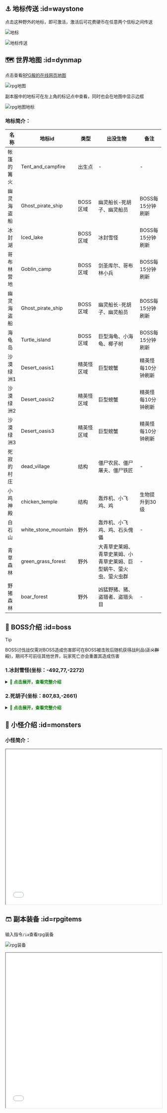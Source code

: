 ## ⚓ 地标传送 :id=waystone
点击这种野外的地标，即可激活，激活后可花费硬币在任意两个信标之间传送

![地标](pics/boss/rpg_waystone.png)

![地标传送](pics/boss/rpg_waystone1.png)

## 🗺️ 世界地图 :id=dynmap
点击查看[RPG服的在线网页地图](http://map3.dripdrop.wiki)

![rpg地图](pics/boss/rpg_map.jpg)

副本服中的地标可在左上角的标记点中查看，同时也会在地图中显示边框

![rpg地图地标](pics/boss/rpg_map_makers.png)

### 地标简介：

| 名称 | 地标id | 类型 | 出没生物 | 备注 |
| ---- | ---- | ---- | ---- | ---- |
| 帐篷的篝火 | Tent_and_campfire | 出生点 | - | - |
| 幽灵海盗船 | Ghost_pirate_ship | BOSS区域 | 幽灵船长-死胡子、幽灵船员 | BOSS每15分钟刷新 |
| 冰封湖 | Iced_lake | BOSS区域 | 冰封雪怪 | BOSS每15分钟刷新 |
| 哥布林营地 | Goblin_camp | BOSS区域 | 剑圣库尔、哥布林小兵 | BOSS每15分钟刷新 |
| 幽灵海盗船 | Ghost_pirate_ship | BOSS区域 | 幽灵船长-死胡子、幽灵船员 | BOSS每15分钟刷新 |
| 海龟岛 | Turtle_island | BOSS区域 | 巨型海龟、小海龟、椰子树 | BOSS每15分钟刷新 |
| 沙漠绿洲1 | Desert_oasis1 | 精英怪区域 | 巨型螃蟹 | 精英怪每10分钟刷新 |
| 沙漠绿洲2 | Desert_oasis2 | 精英怪区域 | 巨型螃蟹 | 精英怪每10分钟刷新 |
| 沙漠绿洲3 | Desert_oasis3 | 精英怪区域 | 巨型螃蟹 | 精英怪每10分钟刷新 |
| 死寂的村庄 | dead_village | 结构 | 僵尸农民、僵尸屠夫、僵尸铁匠 | - |
| 小鸡神殿 | chicken_temple | 结构 | 轰炸机、小飞鸡、鸡 | 生物提升到30级 |
| 白石山 | white_stone_mountain | 野外 | 轰炸机、小飞鸡、鸡、石头傀儡 | - |
| 青草森林 | green_grass_forest | 野外 | 大青草史莱姆、青草史莱姆、小青草史莱姆、巨型蜗牛、萤火虫、萤火虫群 | - |
| 野猪森林 | boar_forest | 野外 | 凶猛野猪、猪、盗猎者、盗猎头目 | - |

## 👿 BOSS介绍 :id=boss
> [!tip]
> BOSS讨伐战仅需对BOSS造成伤害即可在BOSS被击败后随机获得战利品(~~正义群殴~~)，期间不可前往其他世界，玩家死亡亦会重置其造成伤害
 
### 1.冰封雪怪(坐标：-492,77,-2272)

<details>

<summary><font color=green><b>🧷 点击展开，查看完整介绍</b></font></summary>

![冰封雪怪](pics/boss/snowman%202024-04-16_15.49.47.png)

> 冰封湖畔的巨大黑影，响彻群山的凶恶咆哮……

生命值：4500

被动：
 * 50%近战减伤
 * 60%弹射物减伤

技能：
 * 打雪仗：向远处的玩家投掷雪球，造成80点伤害
 * 雪怪肘击：对玩家进行近战连打撞击，每次造成120点伤害
 * 极寒之冰刺：对附近一定范围内所有玩家脚下生成冰刺，造成80点伤害
 * 掘地潜冰：雪怪向下挖掘，对远处的玩家进行地底袭击，冒出来后造成击飞
 * 你想堆一个雪人吗？：原地起一个大雪球，随后雪球向玩家滚去，每0.05秒造成10点真实伤害

掉落：
 * 2500~3000硬币(击杀奖励)
 * 2500经验值的经验球(保底奖励)
 * 装备之星：1~2个(保底奖励)
 * 雪怪巨盾
 * 雪怪巨斧
 * 雪怪巨角

出没地点：冰封湖

刷新时间: 15分钟

</details>



### 2.死胡子(坐标：807,83,-2661)
<details>

<summary><font color=green><b>🧷 点击展开，查看完整介绍</b></font></summary>

![](pics/boss/pirate%202024.4.16.png)
> 幽灵？僵尸？此间存留的，只有无尽的死寂……
 
生命值：2500

被动：
 * 50%近战减伤

技能：
 * 冥府之唤：召唤鬼魂鹦鹉飞向玩家，造成失明
 * 笨蛋猪头干活了：随机召唤一名小弟攻击玩家
 * 朗姆酒之魂：放置一个酒桶炸弹，引燃后踢向玩家，造成X点伤害
 * 穿刺死棘之槍：锁定目标，发动必中的一次枪击，造成150点伤害
 * 海蚀锈钩：使用海盗弯钩攻击玩家，造成80点伤害并附带3秒流血效果，每秒造成5点流血伤害


掉落：
 * 1500~2000硬币(击杀奖励)
 * 1500经验值的经验球(保底奖励)
 * 1~2个战利品宝箱(保底奖励)
 * 死胡子弯钩
 * 死胡子海盗帽
 * 死胡子燧发枪
 * 死胡子玩偶

出没地点：幽灵海盗船

刷新时间: 10分钟

</details>

## 🐤 小怪介绍 :id=monsters

### 小怪简介：

<iframe src="excel/基础生物.htm" width="100%" height="500"></iframe>


## 🩳 副本装备 :id=rpgitems

输入指令`/ia`查看rpg装备

![rpg装备](pics/boss/rpgitem.png)

<iframe src="excel/副本装备.htm" width="100%" height="500"></iframe>

